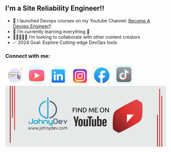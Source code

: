 ## I'm a Site Reliability Engineer!!

- 🚀 I launched Devops courses on my Youtube Channel: [Become A Devops Engineer!][course]!
- 📖 I’m currently learning everything 🤣
- 🧑🏻‍🤝‍🧑🏻 I’m looking to collaborate with other content creators
- ✅ 2024 Goal: Explore Cutting-edge DevOps tools

### Connect with me:

<img alt="https://johnydev.com/" src="icons/website-50.png" width="60px">&nbsp;
<img alt="https://www.youtube.com/@JohnyDev" src="icons/youtube-64.png" width="60px">&nbsp;
<img alt="https://www.linkedin.com/in/johnbedeir/" src="icons/linkedin-64.png" width="60px">&nbsp;
<img alt="https://www.instagram.com/johnbedeir/" src="icons/instagram-64.png" width="60px">&nbsp;
<img alt="https://www.facebook.com/profile.php?id=100064050812806" src="icons/facebook-64.png" width="60px">&nbsp;
<img alt="https://www.tiktok.com/@johnydev2" src="icons/tiktok-64.png" width="65px">&nbsp;
<img src="icons/youtube.png">

[course]: https://www.youtube.com/@JohnyDev
